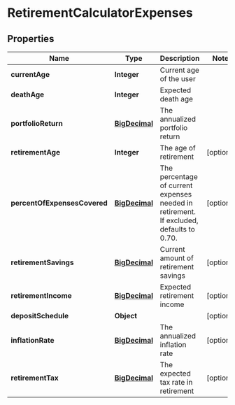 
# RetirementCalculatorExpenses

## Properties
Name | Type | Description | Notes
------------ | ------------- | ------------- | -------------
**currentAge** | **Integer** | Current age of the user | 
**deathAge** | **Integer** | Expected death age | 
**portfolioReturn** | [**BigDecimal**](BigDecimal.md) | The annualized portfolio return | 
**retirementAge** | **Integer** | The age of retirement |  [optional]
**percentOfExpensesCovered** | [**BigDecimal**](BigDecimal.md) | The percentage of current expenses needed in retirement. If excluded, defaults to 0.70. |  [optional]
**retirementSavings** | [**BigDecimal**](BigDecimal.md) | Current amount of retirement savings |  [optional]
**retirementIncome** | [**BigDecimal**](BigDecimal.md) | Expected retirement income |  [optional]
**depositSchedule** | **Object** |  |  [optional]
**inflationRate** | [**BigDecimal**](BigDecimal.md) | The annualized inflation rate |  [optional]
**retirementTax** | [**BigDecimal**](BigDecimal.md) | The expected tax rate in retirement |  [optional]



